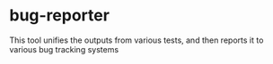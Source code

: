 bug-reporter
============

This tool unifies the outputs from various tests, and then reports it to various bug tracking systems
